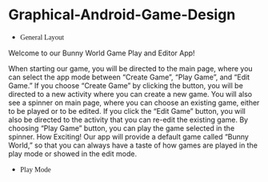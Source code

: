# Graphical-Android-Game-Design
* <font face="黑体">General Layout</font>

Welcome to our Bunny World Game Play and Editor App! 

When starting our game, you will be directed to the main page, where you can select the app mode between “Create Game”, “Play Game”, and “Edit Game.” If you choose “Create Game”  by clicking the button, you will be directed to a new activity where you can create a new game. You will also see a spinner on main page, where you can choose an existing game, either to be played or to be edited. If you click the “Edit Game” button, you will also be directed to the activity that you can re-edit the existing game. By choosing “Play Game” button, you can play the game selected in the spinner. How Exciting! Our app will provide a default game called “Bunny World,” so that you can always have a taste of how games are played in the play mode or showed in the edit mode.

* <font face="黑体">Play Mode</font>
